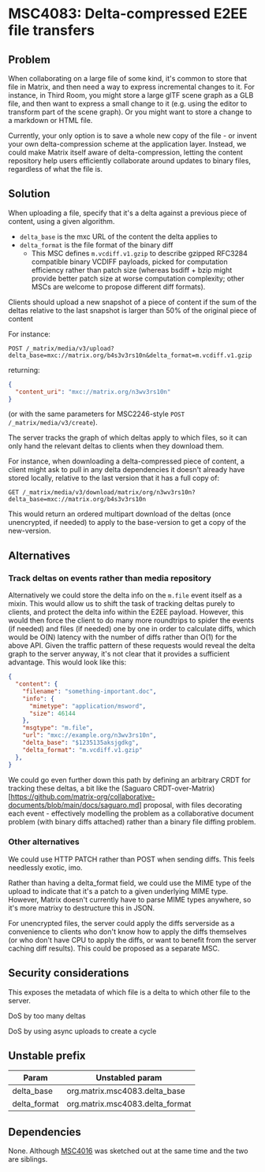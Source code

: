 # MSC4083: Delta-compressed E2EE file transfers

## Problem

When collaborating on a large file of some kind, it's common to store that file in Matrix, and then need a way to
express incremental changes to it.  For instance, in Third Room, you might store a large glTF scene graph as a GLB
file, and then want to express a small change to it (e.g. using the editor to transform part of the scene graph).  Or
you might want to store a change to a markdown or HTML file.

Currently, your only option is to save a whole new copy of the file - or invent your own delta-compression scheme at
the application layer. Instead, we could make Matrix itself aware of delta-compression, letting the content repository
help users efficiently collaborate around updates to binary files, regardless of what the file is.

## Solution

When uploading a file, specify that it's a delta against a previous piece of content, using a given algorithm.

 * `delta_base` is the mxc URL of the content the delta applies to
 * `delta_format` is the file format of the binary diff
   * This MSC defines `m.vcdiff.v1.gzip` to describe gzipped RFC3284 compatible binary VCDIFF payloads, picked for
     computation efficiency rather than patch size (whereas bsdiff + bzip might provide better patch size at worse
     computation complexity; other MSCs are welcome to propose different diff formats).

Clients should upload a new snapshot of a piece of content if the sum of the deltas relative to the last snapshot
is larger than 50% of the original piece of content

For instance:

`POST /_matrix/media/v3/upload?delta_base=mxc://matrix.org/b4s3v3rs10n&delta_format=m.vcdiff.v1.gzip`

returning:
```json
{
  "content_uri": "mxc://matrix.org/n3wv3rs10n"
}
```

(or with the same parameters for MSC2246-style `POST /_matrix/media/v3/create`).

The server tracks the graph of which deltas apply to which files, so it can only hand the relevant deltas to clients
when they download them.

For instance, when downloading a delta-compressed piece of content, a client might ask to pull in any delta dependencies
it doesn't already have stored locally, relative to the last version that it has a full copy of:

`GET /_matrix/media/v3/download/matrix/org/n3wv3rs10n?delta_base=mxc://matrix.org/b4s3v3rs10n`

This would return an ordered multipart download of the deltas (once unencrypted, if needed) to apply to the base-version
to get a copy of the new-version.

## Alternatives

### Track deltas on events rather than media repository

Alternatively we could store the delta info on the `m.file` event itself as a mixin. This would allow us to shift the
task of tracking deltas purely to clients, and protect the delta info within the E2EE payload.  However, this would then
force the client to do many more roundtrips to spider the events (if needed) and files (if needed) one by one in order
to calculate diffs, which would be O(N) latency with the number of diffs rather than O(1) for the above API.  Given the
traffic pattern of these requests would reveal the delta graph to the server anyway, it's not clear that it provides a
sufficient advantage. This would look like this:

```json
{
  "content": {
    "filename": "something-important.doc",
    "info": {
      "mimetype": "application/msword",
      "size": 46144
    },
    "msgtype": "m.file",
    "url": "mxc://example.org/n3wv3rs10n",
    "delta_base": "$1235135aksjgdkg",
    "delta_format": "m.vcdiff.v1.gzip"
  },
}
```

We could go even further down this path by defining an arbitrary CRDT for tracking these deltas, a bit like the
(Saguaro CRDT-over-Matrix)[https://github.com/matrix-org/collaborative-documents/blob/main/docs/saguaro.md] proposal,
with files decorating each event - effectively modelling the problem as a collaborative document problem (with binary
diffs attached) rather than a binary file diffing problem.

### Other alternatives

We could use HTTP PATCH rather than POST when sending diffs.  This feels needlessly exotic, imo.

Rather than having a delta_format field, we could use the MIME type of the upload to indicate that it's a patch to a
given underlying MIME type. However, Matrix doesn't currently have to parse MIME types anywhere, so it's more matrixy
to destructure this in JSON.

For unencrypted files, the server could apply the diffs serverside as a convenience to clients who don't know
how to apply the diffs themselves (or who don't have CPU to apply the diffs, or want to benefit from the server caching
diff results).  This could be proposed as a separate MSC.

## Security considerations

This exposes the metadata of which file is a delta to which other file to the server.

DoS by too many deltas

DoS by using async uploads to create a cycle

## Unstable prefix

| Param        | Unstabled param                  | 
| ------------ | -------------------------------- |
| delta_base   | org.matrix.msc4083.delta_base    |
| delta_format | org.matrix.msc4083.delta_format  |

## Dependencies

None. Although [MSC4016](https://github.com/matrix-org/matrix-spec-proposals/pull/4016) was sketched out at the same
time and the two are siblings.